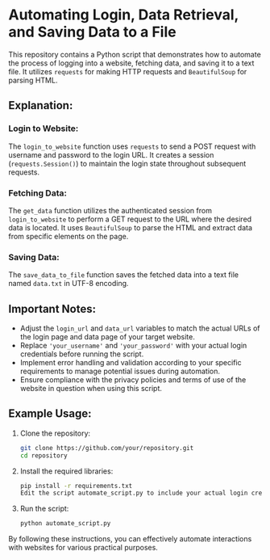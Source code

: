 # Automating Login, Data Retrieval, and Saving Data to a File

This repository contains a Python script that demonstrates how to automate the process of logging into a website, fetching data, and saving it to a text file. It utilizes `requests` for making HTTP requests and `BeautifulSoup` for parsing HTML.

## Explanation:

### Login to Website:
The `login_to_website` function uses `requests` to send a POST request with username and password to the login URL. It creates a session (`requests.Session()`) to maintain the login state throughout subsequent requests.

### Fetching Data:
The `get_data` function utilizes the authenticated session from `login_to_website` to perform a GET request to the URL where the desired data is located. It uses `BeautifulSoup` to parse the HTML and extract data from specific elements on the page.

### Saving Data:
The `save_data_to_file` function saves the fetched data into a text file named `data.txt` in UTF-8 encoding.

## Important Notes:
- Adjust the `login_url` and `data_url` variables to match the actual URLs of the login page and data page of your target website.
- Replace `'your_username'` and `'your_password'` with your actual login credentials before running the script.
- Implement error handling and validation according to your specific requirements to manage potential issues during automation.
- Ensure compliance with the privacy policies and terms of use of the website in question when using this script.

## Example Usage:

1. Clone the repository:
   ```bash
   git clone https://github.com/your/repository.git
   cd repository
   
2. Install the required libraries:
   ```bash
   pip install -r requirements.txt
   Edit the script automate_script.py to include your actual login credentials and adjust URLs as necessary.

3. Run the script:
   ```bash
   python automate_script.py

  By following these instructions, you can effectively automate interactions with websites for various practical purposes.
